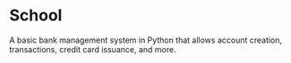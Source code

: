 # School
A basic bank management system in Python that allows account creation, transactions, credit card issuance, and more.

